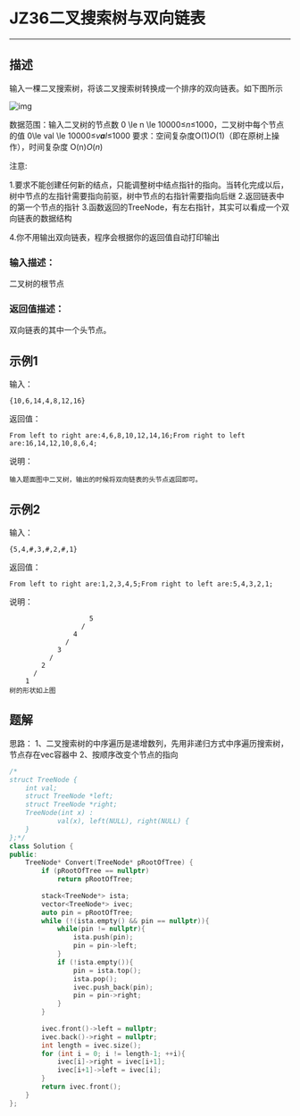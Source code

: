 # JZ36二叉搜索树与双向链表

---

## 描述

输入一棵二叉搜索树，将该二叉搜索树转换成一个排序的双向链表。如下图所示

![img](https://uploadfiles.nowcoder.com/images/20210605/557336_1622886924427/E1F1270919D292C9F48F51975FD07CE2)

数据范围：输入二叉树的节点数 0 \le n \le 10000≤*n*≤1000，二叉树中每个节点的值 0\le val \le 10000≤*v**a**l*≤1000
要求：空间复杂度O(1)*O*(1)（即在原树上操作），时间复杂度 O(n)*O*(*n*)

注意:

1.要求不能创建任何新的结点，只能调整树中结点指针的指向。当转化完成以后，树中节点的左指针需要指向前驱，树中节点的右指针需要指向后继
2.返回链表中的第一个节点的指针
3.函数返回的TreeNode，有左右指针，其实可以看成一个双向链表的数据结构

4.你不用输出双向链表，程序会根据你的返回值自动打印输出

### 输入描述：

二叉树的根节点

### 返回值描述：

双向链表的其中一个头节点。

## 示例1

输入：

```
{10,6,14,4,8,12,16}
```

返回值：

```
From left to right are:4,6,8,10,12,14,16;From right to left are:16,14,12,10,8,6,4;
```

说明：

```
输入题面图中二叉树，输出的时候将双向链表的头节点返回即可。     
```

## 示例2

输入：

```
{5,4,#,3,#,2,#,1}
```

返回值：

```
From left to right are:1,2,3,4,5;From right to left are:5,4,3,2,1;
```

说明：

```
                    5
                  /
                4
              /
            3
          /
        2
      /
    1
树的形状如上图
```





## 题解

思路：
1、二叉搜索树的中序遍历是递增数列，先用非递归方式中序遍历搜索树，节点存在vec容器中
2、按顺序改变个节点的指向

```cpp
/*
struct TreeNode {
	int val;
	struct TreeNode *left;
	struct TreeNode *right;
	TreeNode(int x) :
			val(x), left(NULL), right(NULL) {
	}
};*/
class Solution {
public:
    TreeNode* Convert(TreeNode* pRootOfTree) {
        if (pRootOfTree == nullptr)
            return pRootOfTree;
 
        stack<TreeNode*> ista;
        vector<TreeNode*> ivec;
        auto pin = pRootOfTree;
        while (!(ista.empty() && pin == nullptr)){
            while(pin != nullptr){
                ista.push(pin);
                pin = pin->left;
            }           
            if (!ista.empty()){
                pin = ista.top();
                ista.pop();
                ivec.push_back(pin);
                pin = pin->right;
            }
        }       
 
        ivec.front()->left = nullptr;
        ivec.back()->right = nullptr;
        int length = ivec.size();
        for (int i = 0; i != length-1; ++i){
            ivec[i]->right = ivec[i+1];
            ivec[i+1]->left = ivec[i];
        }
        return ivec.front();
    }
};
```



